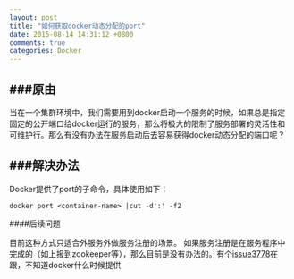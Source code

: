 ```yaml
---
layout: post
title: "如何获取docker动态分配的port"
date: 2015-08-14 14:31:12 +0800
comments: true
categories: Docker
---
```


###原由
---
当在一个集群环境中，我们需要用到docker启动一个服务的时候，如果总是指定固定的公开端口给docker运行的服务，那么将极大的限制了服务部署的灵活性和可维护行。那么有没有办法在服务启动后去容易获得docker动态分配的端口呢？


###解决办法
---

Docker提供了port的子命令，具体使用如下：

```
docker port <container-name> |cut -d':' -f2
```


####后续问题

目前这种方式只适合外服务外做服务注册的场景。
如果服务注册是在服务程序中完成的（如上报到zookeeper等），那么目前是没有办法的。有个[issue3778](https://github.com/docker/docker/issues/3778)在跟，不知道docker什么时候提供



